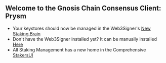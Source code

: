 ## Welcome to the Gnosis Chain Consensus Client: Prysm

- Your keystores should now be managed in the Web3Signer's [New Staking Brain](http://brain.web3signer-gnosis.dappnode/)
- Don't have the Web3Signer installed yet? It can be manually installed [Here](http://my.dappnode/#/installer/web3signer-gnosis.dnp.dappnode.eth)
- All Staking Management has a new home in the Comprehensive [StakersUI](http://my.dappnode/#/stakers/gnosis)
